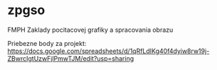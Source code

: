 # zpgso
FMPH Zaklady pocitacovej grafiky a spracovania obrazu

Priebezne body za projekt:
<br>
https://docs.google.com/spreadsheets/d/1qRfLdIKg40f4dyiw8rw19j-ZBwrcIgtUzwFjlPmwTJM/edit?usp=sharing
